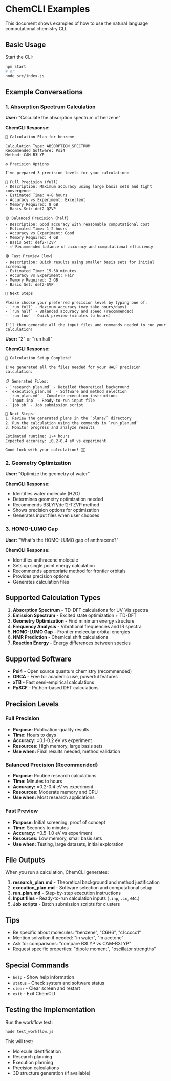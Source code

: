 # ChemCLI Examples

This document shows examples of how to use the natural language computational chemistry CLI.

## Basic Usage

Start the CLI:
```bash
npm start
# or
node src/index.js
```

## Example Conversations

### 1. Absorption Spectrum Calculation

**User:** "Calculate the absorption spectrum of benzene"

**ChemCLI Response:**
```
🧪 Calculation Plan for benzene

Calculation Type: ABSORPTION_SPECTRUM
Recommended Software: Psi4
Method: CAM-B3LYP

⚙️ Precision Options

I've prepared 3 precision levels for your calculation:

🔴 Full Precision (full)
- Description: Maximum accuracy using large basis sets and tight convergence
- Estimated Time: 4-8 hours
- Accuracy vs Experiment: Excellent
- Memory Required: 8 GB
- Basis Set: def2-QZVP

🟡 Balanced Precision (half)  
- Description: Good accuracy with reasonable computational cost
- Estimated Time: 1-2 hours
- Accuracy vs Experiment: Good
- Memory Required: 4 GB
- Basis Set: def2-TZVP
- ✅ Recommended balance of accuracy and computational efficiency

🟢 Fast Preview (low)
- Description: Quick results using smaller basis sets for initial screening  
- Estimated Time: 15-30 minutes
- Accuracy vs Experiment: Fair
- Memory Required: 2 GB
- Basis Set: def2-SVP

🚀 Next Steps

Please choose your preferred precision level by typing one of:
- `run full` - Maximum accuracy (may take hours/days)
- `run half` - Balanced accuracy and speed (recommended) 
- `run low` - Quick preview (minutes to hours)

I'll then generate all the input files and commands needed to run your calculation!
```

**User:** "2" or "run half"

**ChemCLI Response:**
```
🎉 Calculation Setup Complete!

I've generated all the files needed for your HALF precision calculation:

📋 Generated Files:
- `research_plan.md` - Detailed theoretical background
- `execution_plan.md` - Software and method selection
- `run_plan.md` - Complete execution instructions
- `input.inp` - Ready-to-run input file
- `job.sh` - Job submission script

🚀 Next Steps:
1. Review the generated plans in the `plans/` directory
2. Run the calculation using the commands in `run_plan.md`
3. Monitor progress and analyze results

Estimated runtime: 1-4 hours
Expected accuracy: ±0.2-0.4 eV vs experiment

Good luck with your calculation! 🧪✨
```

### 2. Geometry Optimization

**User:** "Optimize the geometry of water"

**ChemCLI Response:**
- Identifies water molecule (H2O)
- Determines geometry optimization needed
- Recommends B3LYP/def2-TZVP method
- Shows precision options for optimization
- Generates input files when user chooses

### 3. HOMO-LUMO Gap

**User:** "What's the HOMO-LUMO gap of anthracene?"

**ChemCLI Response:**
- Identifies anthracene molecule
- Sets up single point energy calculation
- Recommends appropriate method for frontier orbitals
- Provides precision options
- Generates calculation files

## Supported Calculation Types

1. **Absorption Spectrum** - TD-DFT calculations for UV-Vis spectra
2. **Emission Spectrum** - Excited state optimization + TD-DFT
3. **Geometry Optimization** - Find minimum energy structure
4. **Frequency Analysis** - Vibrational frequencies and IR spectra
5. **HOMO-LUMO Gap** - Frontier molecular orbital energies
6. **NMR Prediction** - Chemical shift calculations
7. **Reaction Energy** - Energy differences between species

## Supported Software

- **Psi4** - Open source quantum chemistry (recommended)
- **ORCA** - Free for academic use, powerful features
- **xTB** - Fast semi-empirical calculations
- **PySCF** - Python-based DFT calculations

## Precision Levels

### Full Precision
- **Purpose:** Publication-quality results
- **Time:** Hours to days
- **Accuracy:** ±0.1-0.2 eV vs experiment
- **Resources:** High memory, large basis sets
- **Use when:** Final results needed, method validation

### Balanced Precision (Recommended)
- **Purpose:** Routine research calculations
- **Time:** Minutes to hours  
- **Accuracy:** ±0.2-0.4 eV vs experiment
- **Resources:** Moderate memory and CPU
- **Use when:** Most research applications

### Fast Preview
- **Purpose:** Initial screening, proof of concept
- **Time:** Seconds to minutes
- **Accuracy:** ±0.5-1.0 eV vs experiment  
- **Resources:** Low memory, small basis sets
- **Use when:** Testing, large datasets, initial exploration

## File Outputs

When you run a calculation, ChemCLI generates:

1. **research_plan.md** - Theoretical background and method justification
2. **execution_plan.md** - Software selection and computational setup
3. **run_plan.md** - Step-by-step execution instructions
4. **Input files** - Ready-to-run calculation inputs (`.inp`, `.in`, etc.)
5. **Job scripts** - Batch submission scripts for clusters

## Tips

- Be specific about molecules: "benzene", "C6H6", "c1ccccc1"
- Mention solvation if needed: "in water", "in acetone"
- Ask for comparisons: "compare B3LYP vs CAM-B3LYP"
- Request specific properties: "dipole moment", "oscillator strengths"

## Special Commands

- `help` - Show help information
- `status` - Check system and software status
- `clear` - Clear screen and restart
- `exit` - Exit ChemCLI

## Testing the Implementation

Run the workflow test:
```bash
node test_workflow.js
```

This will test:
- Molecule identification
- Research planning  
- Execution planning
- Precision calculations
- 3D structure generation (if available)